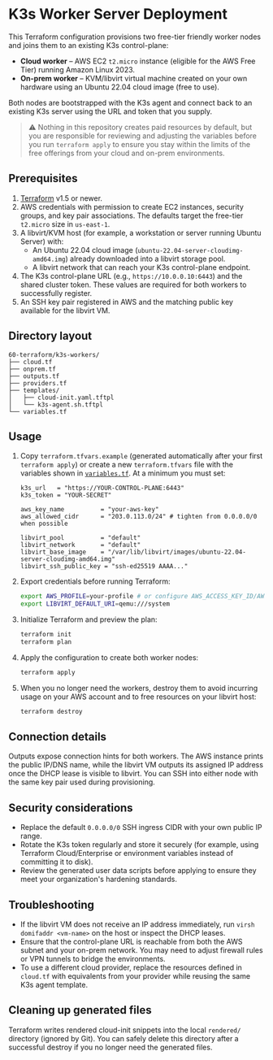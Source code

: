 # K3s Worker Server Deployment

This Terraform configuration provisions two free-tier friendly worker nodes and joins them to an existing K3s control-plane:

* **Cloud worker** – AWS EC2 `t2.micro` instance (eligible for the AWS Free Tier) running Amazon Linux 2023.
* **On-prem worker** – KVM/libvirt virtual machine created on your own hardware using an Ubuntu 22.04 cloud image (free to use).

Both nodes are bootstrapped with the K3s agent and connect back to an existing K3s server using the URL and token that you supply.

> ⚠️  Nothing in this repository creates paid resources by default, but you are responsible for reviewing and adjusting the variables before you run `terraform apply` to ensure you stay within the limits of the free offerings from your cloud and on-prem environments.

## Prerequisites

1. [Terraform](https://developer.hashicorp.com/terraform/downloads) v1.5 or newer.
2. AWS credentials with permission to create EC2 instances, security groups, and key pair associations. The defaults target the free-tier `t2.micro` size in `us-east-1`.
3. A libvirt/KVM host (for example, a workstation or server running Ubuntu Server) with:
   - An Ubuntu 22.04 cloud image (`ubuntu-22.04-server-cloudimg-amd64.img`) already downloaded into a libvirt storage pool.
   - A libvirt network that can reach your K3s control-plane endpoint.
4. The K3s control-plane URL (e.g., `https://10.0.0.10:6443`) and the shared cluster token. These values are required for both workers to successfully register.
5. An SSH key pair registered in AWS and the matching public key available for the libvirt VM.

## Directory layout

```
60-terraform/k3s-workers/
├── cloud.tf
├── onprem.tf
├── outputs.tf
├── providers.tf
├── templates/
│   ├── cloud-init.yaml.tftpl
│   └── k3s-agent.sh.tftpl
└── variables.tf
```

## Usage

1. Copy `terraform.tfvars.example` (generated automatically after your first `terraform apply`) or create a new `terraform.tfvars` file with the variables shown in [`variables.tf`](./variables.tf). At a minimum you must set:
   ```hcl
   k3s_url   = "https://YOUR-CONTROL-PLANE:6443"
   k3s_token = "YOUR-SECRET"

   aws_key_name          = "your-aws-key"
   aws_allowed_cidr      = "203.0.113.0/24" # tighten from 0.0.0.0/0 when possible

   libvirt_pool          = "default"
   libvirt_network       = "default"
   libvirt_base_image    = "/var/lib/libvirt/images/ubuntu-22.04-server-cloudimg-amd64.img"
   libvirt_ssh_public_key = "ssh-ed25519 AAAA..."
   ```
2. Export credentials before running Terraform:
   ```bash
   export AWS_PROFILE=your-profile # or configure AWS_ACCESS_KEY_ID/AWS_SECRET_ACCESS_KEY
   export LIBVIRT_DEFAULT_URI=qemu:///system
   ```
3. Initialize Terraform and preview the plan:
   ```bash
   terraform init
   terraform plan
   ```
4. Apply the configuration to create both worker nodes:
   ```bash
   terraform apply
   ```
5. When you no longer need the workers, destroy them to avoid incurring usage on your AWS account and to free resources on your libvirt host:
   ```bash
   terraform destroy
   ```

## Connection details

Outputs expose connection hints for both workers. The AWS instance prints the public IP/DNS name, while the libvirt VM outputs its assigned IP address once the DHCP lease is visible to libvirt. You can SSH into either node with the same key pair used during provisioning.

## Security considerations

* Replace the default `0.0.0.0/0` SSH ingress CIDR with your own public IP range.
* Rotate the K3s token regularly and store it securely (for example, using Terraform Cloud/Enterprise or environment variables instead of committing it to disk).
* Review the generated user data scripts before applying to ensure they meet your organization's hardening standards.

## Troubleshooting

* If the libvirt VM does not receive an IP address immediately, run `virsh domifaddr <vm-name>` on the host or inspect the DHCP leases.
* Ensure that the control-plane URL is reachable from both the AWS subnet and your on-prem network. You may need to adjust firewall rules or VPN tunnels to bridge the environments.
* To use a different cloud provider, replace the resources defined in `cloud.tf` with equivalents from your provider while reusing the same K3s agent template.

## Cleaning up generated files

Terraform writes rendered cloud-init snippets into the local `rendered/` directory (ignored by Git). You can safely delete this directory after a successful destroy if you no longer need the generated files.
